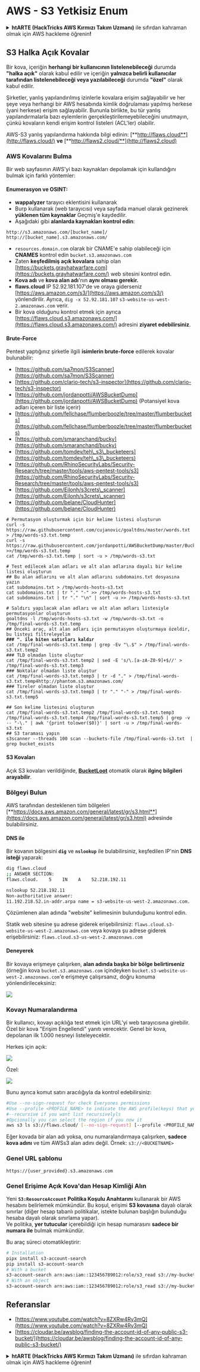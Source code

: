 # AWS - S3 Yetkisiz Enum

<details>

<summary><strong>htARTE (HackTricks AWS Kırmızı Takım Uzmanı)</strong> ile sıfırdan kahraman olmak için AWS hackleme öğrenin<strong>!</strong></summary>

HackTricks'ı desteklemenin diğer yolları:

* Şirketinizi HackTricks'te **reklamınızı görmek** veya HackTricks'i **PDF olarak indirmek** için [**ABONELİK PLANLARI**](https://github.com/sponsors/carlospolop)'na göz atın!
* [**Resmi PEASS & HackTricks ürünlerini**](https://peass.creator-spring.com) edinin
* [**The PEASS Ailesi'ni**](https://opensea.io/collection/the-peass-family) keşfedin, özel [**NFT'lerimiz**](https://opensea.io/collection/the-peass-family)
* 💬 [**Discord grubuna**](https://discord.gg/hRep4RUj7f) veya [**telegram grubuna**](https://t.me/peass) **katılın** veya **Twitter** 🐦 [**@hacktricks_live**](https://twitter.com/hacktricks_live)'ı takip edin.
* **Hacking hilelerinizi** [**HackTricks**](https://github.com/carlospolop/hacktricks) ve [**HackTricks Cloud**](https://github.com/carlospolop/hacktricks-cloud) github reposuna **PR göndererek** paylaşın.

</details>

## S3 Halka Açık Kovalar

Bir kova, içeriğin **herhangi bir kullanıcının listelenebileceği** durumda **"halka açık"** olarak kabul edilir ve içeriğin **yalnızca belirli kullanıcılar tarafından listelenebileceği veya yazılabileceği** durumda **"özel"** olarak kabul edilir.

Şirketler, yanlış yapılandırılmış izinlerle kovalara erişim sağlayabilir ve her şeye veya herhangi bir AWS hesabında kimlik doğrulaması yapılmış herkese (yani herkese) erişim sağlayabilir. Bununla birlikte, bu tür yanlış yapılandırmalarla bazı eylemlerin gerçekleştirilemeyebileceğini unutmayın, çünkü kovaların kendi erişim kontrol listeleri (ACL'ler) olabilir.

AWS-S3 yanlış yapılandırma hakkında bilgi edinin: [**http://flaws.cloud**](http://flaws.cloud/) **ve** [**http://flaws2.cloud/**](http://flaws2.cloud)

### AWS Kovalarını Bulma

Bir web sayfasının AWS'yi bazı kaynakları depolamak için kullandığını bulmak için farklı yöntemler:

#### Enumerasyon ve OSINT:

* **wappalyzer** tarayıcı eklentisini kullanarak
* Burp kullanarak (web tarayıcısı) veya sayfada manuel olarak gezinerek **yüklenen tüm kaynaklar** Geçmiş'e kaydedilir.
* Aşağıdaki gibi **alanlarda kaynakları kontrol edin**:

```
http://s3.amazonaws.com/[bucket_name]/
http://[bucket_name].s3.amazonaws.com/
```
* `resources.domain.com` olarak bir CNAME'e sahip olabileceği için **CNAMES** kontrol edin `bucket.s3.amazonaws.com`
* Zaten **keşfedilmiş açık kovalara** sahip olan [https://buckets.grayhatwarfare.com](https://buckets.grayhatwarfare.com/) web sitesini kontrol edin.
* **Kova adı** ve **kova alan adı**'nın **aynı olması gerekir.**
* **flaws.cloud** IP 52.92.181.107'de ve oraya giderseniz [https://aws.amazon.com/s3/](https://aws.amazon.com/s3/) yönlendirilir. Ayrıca, `dig -x 52.92.181.107` `s3-website-us-west-2.amazonaws.com` verir.
* Bir kova olduğunu kontrol etmek için ayrıca [https://flaws.cloud.s3.amazonaws.com/](https://flaws.cloud.s3.amazonaws.com/) adresini **ziyaret edebilirsiniz**.

#### Brute-Force

Pentest yaptığınız şirketle ilgili **isimlerin brute-force** edilerek kovalar bulunabilir:

* [https://github.com/sa7mon/S3Scanner](https://github.com/sa7mon/S3Scanner)
* [https://github.com/clario-tech/s3-inspector](https://github.com/clario-tech/s3-inspector)
* [https://github.com/jordanpotti/AWSBucketDump](https://github.com/jordanpotti/AWSBucketDump) (Potansiyel kova adları içeren bir liste içerir)
* [https://github.com/fellchase/flumberboozle/tree/master/flumberbuckets](https://github.com/fellchase/flumberboozle/tree/master/flumberbuckets)
* [https://github.com/smaranchand/bucky](https://github.com/smaranchand/bucky)
* [https://github.com/tomdev/teh\_s3\_bucketeers](https://github.com/tomdev/teh\_s3\_bucketeers)
* [https://github.com/RhinoSecurityLabs/Security-Research/tree/master/tools/aws-pentest-tools/s3](https://github.com/RhinoSecurityLabs/Security-Research/tree/master/tools/aws-pentest-tools/s3)
* [https://github.com/Eilonh/s3crets\_scanner](https://github.com/Eilonh/s3crets\_scanner)
* [https://github.com/belane/CloudHunter](https://github.com/belane/CloudHunter)

<pre class="language-bash"><code class="lang-bash"># Permutasyon oluşturmak için bir kelime listesi oluşturun
curl -s https://raw.githubusercontent.com/cujanovic/goaltdns/master/words.txt > /tmp/words-s3.txt.temp
curl -s https://raw.githubusercontent.com/jordanpotti/AWSBucketDump/master/BucketNames.txt >>/tmp/words-s3.txt.temp
cat /tmp/words-s3.txt.temp | sort -u > /tmp/words-s3.txt

# Test edilecek alan adları ve alt alan adlarına dayalı bir kelime listesi oluşturun
## Bu alan adlarını ve alt alan adlarını subdomains.txt dosyasına yazın
cat subdomains.txt > /tmp/words-hosts-s3.txt
cat subdomains.txt | tr "." "-" >> /tmp/words-hosts-s3.txt
cat subdomains.txt | tr "." "\n" | sort -u >> /tmp/words-hosts-s3.txt

# Saldırı yapılacak alan adları ve alt alan adları listesiyle permutasyonlar oluşturun
goaltdns -l /tmp/words-hosts-s3.txt -w /tmp/words-s3.txt -o /tmp/final-words-s3.txt.temp
## Önceki araç, alt alan adları için permutasyon oluşturmaya özeldir, bu listeyi filtreleyelim
<strong>### ". ile biten satırları kaldır
</strong>cat /tmp/final-words-s3.txt.temp | grep -Ev "\.$" > /tmp/final-words-s3.txt.temp2
### TLD olmadan liste oluştur
cat /tmp/final-words-s3.txt.temp2 | sed -E 's/\.[a-zA-Z0-9]+$//' > /tmp/final-words-s3.txt.temp3
### Noktalar olmadan liste oluştur
cat /tmp/final-words-s3.txt.temp3 | tr -d "." > /tmp/final-words-s3.txt.temp4http://phantom.s3.amazonaws.com/
### Tireler olmadan liste oluştur
cat /tmp/final-words-s3.txt.temp3 | tr "." "-" > /tmp/final-words-s3.txt.temp5

## Son kelime listesini oluşturun
cat /tmp/final-words-s3.txt.temp2 /tmp/final-words-s3.txt.temp3 /tmp/final-words-s3.txt.temp4 /tmp/final-words-s3.txt.temp5 | grep -v -- "-\." | awk '{print tolower($0)}' | sort -u > /tmp/final-words-s3.txt
## S3 taraması yapın
s3scanner --threads 100 scan --buckets-file /tmp/final-words-s3.txt  | grep bucket_exists
</code></pre>

#### S3 Kovaları
Açık S3 kovaları verildiğinde, [**BucketLoot**](https://github.com/redhuntlabs/BucketLoot) otomatik olarak **ilginç bilgileri arayabilir**.

### Bölgeyi Bulun
AWS tarafından desteklenen tüm bölgeleri [**https://docs.aws.amazon.com/general/latest/gr/s3.html**](https://docs.aws.amazon.com/general/latest/gr/s3.html) adresinde bulabilirsiniz.

#### DNS ile
Bir kovanın bölgesini **`dig`** ve **`nslookup`** ile bulabilirsiniz, keşfedilen IP'nin **DNS isteği** yaparak:
```bash
dig flaws.cloud
;; ANSWER SECTION:
flaws.cloud.    5    IN    A    52.218.192.11

nslookup 52.218.192.11
Non-authoritative answer:
11.192.218.52.in-addr.arpa name = s3-website-us-west-2.amazonaws.com.
```
Çözümlenen alan adında "website" kelimesinin bulunduğunu kontrol edin. 

Statik web sitesine şu adrese giderek erişebilirsiniz: `flaws.cloud.s3-website-us-west-2.amazonaws.com` veya kovaya şu adrese giderek erişebilirsiniz: `flaws.cloud.s3-us-west-2.amazonaws.com`

#### Deneyerek

Bir kovaya erişmeye çalışırken, **alan adında başka bir bölge belirtirseniz** (örneğin kova `bucket.s3.amazonaws.com` içindeyken `bucket.s3-website-us-west-2.amazonaws.com`'e erişmeye çalışırsanız, doğru konuma yönlendirileceksiniz:

![](<../../../.gitbook/assets/image (57).png>)

### Kovayı Numaralandırma

Bir kullanıcı, kovayı açıklığa test etmek için URL'yi web tarayıcısına girebilir. Özel bir kova "Erişim Engellendi" yanıtı verecektir. Genel bir kova, depolanan ilk 1.000 nesneyi listeleyecektir.

Herkes için açık:

![](<../../../.gitbook/assets/image (67).png>)

Özel:

![](<../../../.gitbook/assets/image (78).png>)

Bunu ayrıca komut satırı aracılığıyla da kontrol edebilirsiniz:
```bash
#Use --no-sign-request for check Everyones permissions
#Use --profile <PROFILE_NAME> to indicate the AWS profile(keys) that youwant to use: Check for "Any Authenticated AWS User" permissions
#--recursive if you want list recursivelyls
#Opcionally you can select the region if you now it
aws s3 ls s3://flaws.cloud/ [--no-sign-request] [--profile <PROFILE_NAME>] [ --recursive] [--region us-west-2]
```
Eğer kovada bir alan adı yoksa, onu numaralandırmaya çalışırken, **sadece kova adını** ve tüm AWSs3 alan adını değil. Örnek: `s3://<BUCKETNAME>`

### Genel URL şablonu
```
https://{user_provided}.s3.amazonaws.com
```
### Genel Erişime Açık Kova'dan Hesap Kimliği Alın

Yeni **`S3:ResourceAccount`** **Politika Koşulu Anahtarını** kullanarak bir AWS hesabını belirlemek mümkündür. Bu koşul, erişimi **S3 kovasına** dayalı olarak sınırlar (diğer hesap tabanlı politikalar, istekte bulunan başlığın bulunduğu hesaba dayalı olarak sınırlama yapar).\
Ve politika, **yer tutucular** içerebildiği için hesap numarasını **sadece bir numara ile** bulmak mümkündür.

Bu araç süreci otomatikleştirir:
```bash
# Installation
pipx install s3-account-search
pip install s3-account-search
# With a bucket
s3-account-search arn:aws:iam::123456789012:role/s3_read s3://my-bucket
# With an object
s3-account-search arn:aws:iam::123456789012:role/s3_read s3://my-bucket/path/to/object.ext
```
## Referanslar

* [https://www.youtube.com/watch?v=8ZXRw4Ry3mQ](https://www.youtube.com/watch?v=8ZXRw4Ry3mQ)
* [https://cloudar.be/awsblog/finding-the-account-id-of-any-public-s3-bucket/](https://cloudar.be/awsblog/finding-the-account-id-of-any-public-s3-bucket/)

<details>

<summary><strong>htARTE (HackTricks AWS Kırmızı Takım Uzmanı)</strong> ile sıfırdan kahraman olmak için AWS hackleme öğrenin<strong>!</strong></summary>

HackTricks'i desteklemenin diğer yolları:

* Şirketinizi HackTricks'te **reklamınızı görmek** veya **HackTricks'i PDF olarak indirmek** için [**ABONELİK PLANLARI**](https://github.com/sponsors/carlospolop)'na göz atın!
* [**Resmi PEASS & HackTricks ürünlerini**](https://peass.creator-spring.com) edinin
* Özel [**NFT'lerden**](https://opensea.io/collection/the-peass-family) oluşan koleksiyonumuz [**The PEASS Family**](https://opensea.io/collection/the-peass-family)'i keşfedin
* 💬 [**Discord grubuna**](https://discord.gg/hRep4RUj7f) veya [**telegram grubuna**](https://t.me/peass) **katılın** veya bizi **Twitter** 🐦 [**@hacktricks_live**](https://twitter.com/hacktricks_live)**'da takip edin.**
* **Hacking hilelerinizi** [**HackTricks**](https://github.com/carlospolop/hacktricks) ve [**HackTricks Cloud**](https://github.com/carlospolop/hacktricks-cloud) github depolarına **PR göndererek** paylaşın.

</details>
